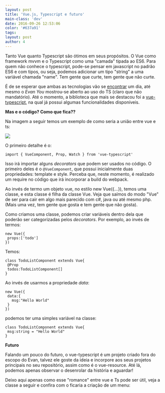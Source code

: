 ```yaml
---
layout: post
title: 'Vue.js, Typescript e futuro'
main-class: 'dev'
date: 2016-09-26 12:53:06 
color: '#637a91'
tags: 
layout: post
author: 4
---
```


Tanto Vue quanto Typescript são ótimos em seus propósitos. O Vue como framework mvvm e o Typescript como uma "camada" tipada ao ES6. Para quem não conhece o typescript, pode-se pensar em javascript no padrão ES6 e com tipos, ou seja, podemos adicionar um tipo "string" a uma variável chamada "name". Tem gente que curte, tem gente que não curte.

É de se esperar que ambas as tecnologias vão se [encontrar](https://github.com/vuejs/vue/issues/478) um dia, até mesmo o *Evan You* mostrou-se aberto ao uso do TS (claro que não mandatório). Até o momento, a biblioteca que mais se destacou foi a [vue-typescript](https://github.com/itsFrank/vue-typescript), na qual já possui algumas funcionalidades disponíveis.

**Mas e o código? Como que fica??**

Na imagem a seguir temos um exemplo de como seria a união entre vue e ts:

![](/content/images/2016/07/screenshot.png)

O primeiro detalhe é o:

```
import { VueComponent, Prop, Watch } from 'vue-typescript'
```

Isso irá importar alguns *decorators* que podem ser usados no código. O primeiro deles é o `@VueComponent`, que possui inicialmente duas propriedades: template e style. Perceba que, neste momento, é realizado um require no código que irá incorporar a build do webpack. 

Ao invés de termo um objeto vue, no estilo new Vue({...}), temos uma classe, e esta classe é filha da classe Vue. Veja que saímos do modo "Vue" de ser para cair em algo mais parecido com c#, java ou até mesmo php. (Mais uma vez, tem gente que gosta e tem gente que não gosta).

Como criamos uma classe, podemos criar variáveis dentro dela que poderão ser categorizadas pelos *decorators*. Por exemplo, ao invés de termos:

```
new Vue({
 props:['todo']
})
```

Temos:

```
class TodoListComponent extends Vue{
 @Prop 
 todos:TodoListComponent[]
}
```

Ao invés de usarmos a propriedade *data*:

```
new Vue({
 data:{
   msg:"Hello World"
 }
})
```

podemos ter uma simples variável na classe:

```
class TodoListComponent extends Vue{
 msg:string = "Hello World"
}
```

**Futuro**

Falando um pouco do futuro, o vue-typescript é um projeto criado fora do escopo do Evan, talvez ele goste da ideia e incorpore aos seus projetos principais no seu repositório, assim como é o vue-resource. Até lá, podemos apenas observar o desenrolar da história e aguardar! 

Deixo aqui apenas como esse "romance" entre vue e Ts pode ser útil, veja a classe a seguir e confira com o ficaria a criação de um menu:

<script src="https://gist.github.com/danielschmitz/2f5cea465679404bce2647ede1d598c8.js"></script>



